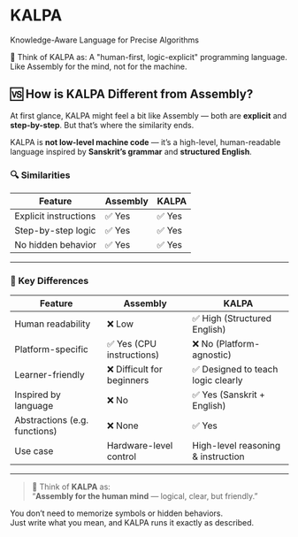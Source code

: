 # KALPA
Knowledge-Aware Language for Precise Algorithms


🧠 Think of KALPA as:
A "human-first, logic-explicit" programming language.
Like Assembly for the mind, not for the machine.

## 🆚 How is KALPA Different from Assembly?

At first glance, KALPA might feel a bit like Assembly — both are **explicit** and **step-by-step**. But that’s where the similarity ends.

KALPA is **not low-level machine code** — it’s a high-level, human-readable language inspired by **Sanskrit’s grammar** and **structured English**.

### 🔍 Similarities

| Feature               | Assembly                     | KALPA                              |
|-----------------------|------------------------------|-------------------------------------|
| Explicit instructions | ✅ Yes                        | ✅ Yes                              |
| Step-by-step logic    | ✅ Yes                        | ✅ Yes                              |
| No hidden behavior    | ✅ Yes                        | ✅ Yes                              |

---

### 🚀 Key Differences

| Feature               | Assembly                     | KALPA                              |
|-----------------------|------------------------------|-------------------------------------|
| Human readability     | ❌ Low                       | ✅ High (Structured English)        |
| Platform-specific     | ✅ Yes (CPU instructions)     | ❌ No (Platform-agnostic)           |
| Learner-friendly      | ❌ Difficult for beginners    | ✅ Designed to teach logic clearly  |
| Inspired by language  | ❌ No                        | ✅ Yes (Sanskrit + English)         |
| Abstractions (e.g. functions) | ❌ None              | ✅ Yes                              |
| Use case              | Hardware-level control        | High-level reasoning & instruction |

---

> 🧠 Think of **KALPA** as:  
> “**Assembly for the human mind** — logical, clear, but friendly.”

You don’t need to memorize symbols or hidden behaviors.  
Just write what you mean, and KALPA runs it exactly as described.

